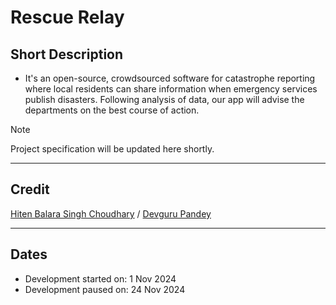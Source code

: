 # Rescue Relay

## Short Description
- It's an open-source, crowdsourced software for catastrophe reporting where local residents can share information when emergency services publish disasters. Following analysis of data, our app will advise the departments on the best course of action.

> [!Note]
> Project specification will be updated here shortly.
---

## Credit
[Hiten Balara Singh Choudhary](https://github.com/hbsinghchoudhary) / [Devguru Pandey](https://github.com/DevguruPandey)

---

## Dates
- Development started on: 1 Nov 2024
- Development paused on: 24 Nov 2024
